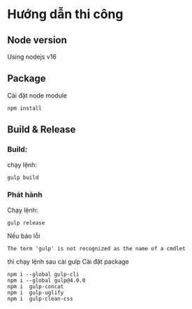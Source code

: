 # Hướng dẫn thi công

## Node version

Using nodejs v16

## Package

Cài đặt node module

```
npm install
```
## Build & Release

### Build:
chạy lệnh:

```
gulp build
```


### Phát hành 
Chạy lệnh:

```
gulp release
```

Nếu báo lỗi 

```
The term 'gulp' is not recognized as the name of a cmdlet
```

thì chạy lệnh sau cài gulp
Cài đặt package

```
npm i --global gulp-cli 
npm i --global gulp@4.0.0 
npm i  gulp-concat 
npm i  gulp-uglify
npm i  gulp-clean-css
```